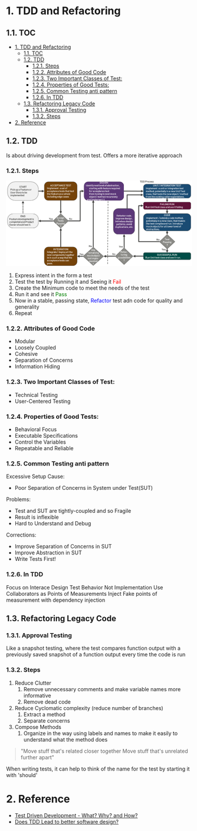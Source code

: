 # 1. TDD and Refactoring

## 1.1. TOC
- [1. TDD and Refactoring](#1-tdd-and-refactoring)
  - [1.1. TOC](#11-toc)
  - [1.2. TDD](#12-tdd)
    - [1.2.1. Steps](#121-steps)
    - [1.2.2. Attributes of Good Code](#122-attributes-of-good-code)
    - [1.2.3. Two Important Classes of Test:](#123-two-important-classes-of-test)
    - [1.2.4. Properties of Good Tests:](#124-properties-of-good-tests)
    - [1.2.5. Common Testing anti pattern](#125-common-testing-anti-pattern)
    - [1.2.6. In TDD](#126-in-tdd)
  - [1.3. Refactoring Legacy Code](#13-refactoring-legacy-code)
    - [1.3.1. Approval Testing](#131-approval-testing)
    - [1.3.2. Steps](#132-steps)
- [2. Reference](#2-reference)
## 1.2. TDD
Is about driving development from test. Offers a more iterative approach 

### 1.2.1. Steps
![](.img/tdd_steps.png)
1. Express intent in the form a test
2. Test the test by Running it and Seeing it <span style="color:red">Fail</span>
3. Create the Minimum code to meet the needs of the test
4. Run it and see it <span style="color:green">Pass</span>
5. Now in a stable, passing state, <span style="color:blue">Refactor</span> test adn code for quality and generality
6. Repeat


### 1.2.2. Attributes of Good Code
- Modular
- Loosely Coupled
- Cohesive
- Separation of Concerns
- Information Hiding


### 1.2.3. Two Important Classes of Test:
- Technical Testing
- User-Centered Testing

### 1.2.4. Properties of Good Tests:
- Behavioral Focus
- Executable Specifications
- Control the Variables
-  Repeatable and Reliable

### 1.2.5. Common Testing anti pattern
Excessive Setup
Cause:
- Poor Separation of Concerns in System under Test(SUT)

Problems:
- Test and SUT are tightly-coupled and so Fragile
- Result is inflexible
- Hard to Understand and Debug

Corrections:
- Improve Separation of Concerns in SUT
- Improve Abstraction in SUT
- Write Tests First!

### 1.2.6. In TDD
Focus on Interace Design
Test Behavior Not Implementation
Use Collaborators as Points of Measurements
Inject Fake points of measurement with dependency injection 

## 1.3. Refactoring Legacy Code
### 1.3.1. Approval Testing
Like a snapshot testing, where the test compares function output with a previously saved snapshot of a function output every time the code is run 

### 1.3.2. Steps
1. Reduce Clutter
   1. Remove unnecessary comments and make variable names more informative
   2. Remove dead code
2. Reduce Cyclomatic complexity (reduce number of branches)
   1. Extract a method
   2. Separate concerns
3. Compose Methods
   1. Organize in the way using labels and names to make it easily to understand what the method does

> "Move stuff that's related closer together
> Move stuff that's unrelated further apart"

When writing tests, it can help to think of the name for the test by starting it with 'should'
# 2. Reference
- [Test Driven Development - What? Why? and How?](https://www.youtube.com/watch?v=llaUBH5oayw&list=PLwLLcwQlnXByqD3a13UPeT4SMhc3rdZ8q&index=2)
- [Does TDD Lead to better software design?](https://www.youtube.com/watch?v=fSvQNG7Rz-8&list=PLwLLcwQlnXByqD3a13UPeT4SMhc3rdZ8q&index=3)
